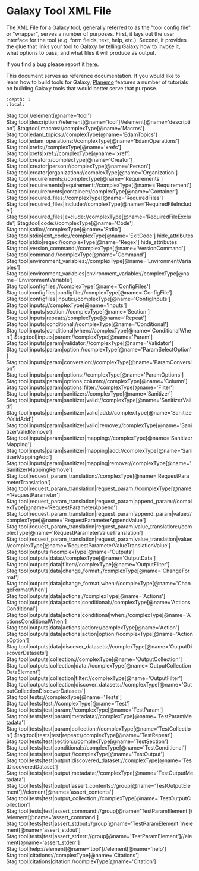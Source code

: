 # Galaxy Tool XML File

The XML File for a Galaxy tool, generally referred to as the "tool config
file" or "wrapper", serves a number of purposes. First, it lays out the user
interface for the tool (e.g. form fields, text, help, etc.). Second, it
provides the glue that links your tool to Galaxy by telling Galaxy how to
invoke it, what options to pass, and what files it will produce as output.

If you find a bug please report it [here](https://github.com/galaxyproject/galaxy/issues/new).

This document serves as reference documentation. If you would like to learn
how to build tools for Galaxy,
[Planemo](https://planemo.readthedocs.io/en/latest/writing.html) features a
number of tutorials on building Galaxy tools that would better serve that purpose.

```{contents} Contents
:depth: 1
:local:
```

$tag:tool://element[@name='tool']
$tag:tool|description://element[@name='tool']//element[@name='description']
$tag:tool|macros://complexType[@name='Macros']
$tag:tool|edam_topics://complexType[@name='EdamTopics']
$tag:tool|edam_operations://complexType[@name='EdamOperations']
$tag:tool|xrefs://complexType[@name='xrefs']
$tag:tool|xrefs|xref://complexType[@name='xref']
$tag:tool|creator://complexType[@name='Creator']
$tag:tool|creator|person://complexType[@name='Person']
$tag:tool|creator|organization://complexType[@name='Organization']
$tag:tool|requirements://complexType[@name='Requirements']
$tag:tool|requirements|requirement://complexType[@name='Requirement']
$tag:tool|requirements|container://complexType[@name='Container']
$tag:tool|required_files://complexType[@name='RequiredFiles']
$tag:tool|required_files|include://complexType[@name='RequiredFileInclude']
$tag:tool|required_files|exclude://complexType[@name='RequiredFileExclude']
$tag:tool|code://complexType[@name='Code']
$tag:tool|stdio://complexType[@name='Stdio']
$tag:tool|stdio|exit_code://complexType[@name='ExitCode'] hide_attributes
$tag:tool|stdio|regex://complexType[@name='Regex'] hide_attributes
$tag:tool|version_command://complexType[@name='VersionCommand']
$tag:tool|command://complexType[@name='Command']
$tag:tool|environment_variables://complexType[@name='EnvironmentVariables']
$tag:tool|environment_variables|environment_variable://complexType[@name='EnvironmentVariable']
$tag:tool|configfiles://complexType[@name='ConfigFiles']
$tag:tool|configfiles|configfile://complexType[@name='ConfigFile']
$tag:tool|configfiles|inputs://complexType[@name='ConfigInputs']
$tag:tool|inputs://complexType[@name='Inputs']
$tag:tool|inputs|section://complexType[@name='Section']
$tag:tool|inputs|repeat://complexType[@name='Repeat']
$tag:tool|inputs|conditional://complexType[@name='Conditional']
$tag:tool|inputs|conditional|when://complexType[@name='ConditionalWhen']
$tag:tool|inputs|param://complexType[@name='Param']
$tag:tool|inputs|param|validator://complexType[@name='Validator']
$tag:tool|inputs|param|option://complexType[@name='ParamSelectOption']
$tag:tool|inputs|param|conversion://complexType[@name='ParamConversion']
$tag:tool|inputs|param|options://complexType[@name='ParamOptions']
$tag:tool|inputs|param|options|column://complexType[@name='Column']
$tag:tool|inputs|param|options|filter://complexType[@name='Filter']
$tag:tool|inputs|param|sanitizer://complexType[@name='Sanitizer']
$tag:tool|inputs|param|sanitizer|valid://complexType[@name='SanitizerValid']
$tag:tool|inputs|param|sanitizer|valid|add://complexType[@name='SanitizerValidAdd']
$tag:tool|inputs|param|sanitizer|valid|remove://complexType[@name='SanitizerValidRemove']
$tag:tool|inputs|param|sanitizer|mapping://complexType[@name='SanitizerMapping']
$tag:tool|inputs|param|sanitizer|mapping|add://complexType[@name='SanitizerMappingAdd']
$tag:tool|inputs|param|sanitizer|mapping|remove://complexType[@name='SanitizerMappingRemove']
$tag:tool|request_param_translation://complexType[@name='RequestParameterTranslation']
$tag:tool|request_param_translation|request_param://complexType[@name='RequestParameter']
$tag:tool|request_param_translation|request_param|append_param://complexType[@name='RequestParameterAppend']
$tag:tool|request_param_translation|request_param|append_param|value://complexType[@name='RequestParameterAppendValue']
$tag:tool|request_param_translation|request_param|value_translation://complexType[@name='RequestParameterValueTranslation']
$tag:tool|request_param_translation|request_param|value_translation|value://complexType[@name='RequestParameterValueTranslationValue']
$tag:tool|outputs://complexType[@name='Outputs']
$tag:tool|outputs|data://complexType[@name='OutputData']
$tag:tool|outputs|data|filter://complexType[@name='OutputFilter']
$tag:tool|outputs|data|change_format://complexType[@name='ChangeFormat']
$tag:tool|outputs|data|change_format|when://complexType[@name='ChangeFormatWhen']
$tag:tool|outputs|data|actions://complexType[@name='Actions']
$tag:tool|outputs|data|actions|conditional://complexType[@name='ActionsConditional']
$tag:tool|outputs|data|actions|conditional|when://complexType[@name='ActionsConditionalWhen']
$tag:tool|outputs|data|actions|action://complexType[@name='Action']
$tag:tool|outputs|data|actions|action|option://complexType[@name='ActionsOption']
$tag:tool|outputs|data|discover_datasets://complexType[@name='OutputDiscoverDatasets']
$tag:tool|outputs|collection://complexType[@name='OutputCollection']
$tag:tool|outputs|collection|data://complexType[@name='OutputCollectionDataElement']
$tag:tool|outputs|collection|filter://complexType[@name='OutputFilter']
$tag:tool|outputs|collection|discover_datasets://complexType[@name='OutputCollectionDiscoverDatasets']
$tag:tool|tests://complexType[@name='Tests']
$tag:tool|tests|test://complexType[@name='Test']
$tag:tool|tests|test|param://complexType[@name='TestParam']
$tag:tool|tests|test|param|metadata://complexType[@name='TestParamMetadata']
$tag:tool|tests|test|param|collection://complexType[@name='TestCollection']
$tag:tool|tests|test|repeat://complexType[@name='TestRepeat']
$tag:tool|tests|test|section://complexType[@name='TestSection']
$tag:tool|tests|test|conditional://complexType[@name='TestConditional']
$tag:tool|tests|test|output://complexType[@name='TestOutput']
$tag:tool|tests|test|output|discovered_dataset://complexType[@name='TestDiscoveredDataset']
$tag:tool|tests|test|output|metadata://complexType[@name='TestOutputMetadata']
$tag:tool|tests|test|output|assert_contents://group[@name='TestOutputElement']//element[@name='assert_contents']
$tag:tool|tests|test|output_collection://complexType[@name='TestOutputCollection']
$tag:tool|tests|test|assert_command://group[@name='TestParamElement']//element[@name='assert_command']
$tag:tool|tests|test|assert_stdout://group[@name='TestParamElement']//element[@name='assert_stdout']
$tag:tool|tests|test|assert_stderr://group[@name='TestParamElement']//element[@name='assert_stderr']
$tag:tool|help://element[@name='tool']//element[@name='help']
$tag:tool|citations://complexType[@name='Citations']
$tag:tool|citations|citation://complexType[@name='Citation']
